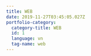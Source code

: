 ```yaml
---
title: WEB
date: 2019-11-27T03:45:05.027Z
portfolio-category:
  category-title: WEB
  id: 1
  language: vn
  tag-name: web
---
```


